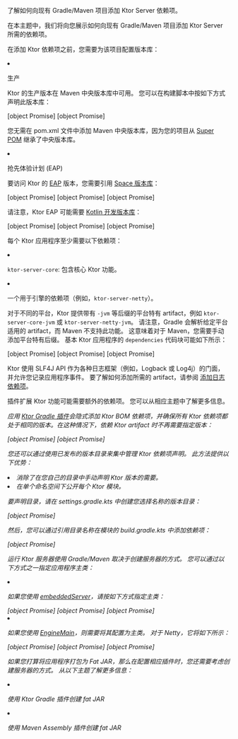 <topic xsi:noNamespaceSchemaLocation="https://resources.jetbrains.com/writerside/1.0/topic.v2.xsd"
       xmlns:xsi="http://www.w3.org/2001/XMLSchema-instance"
       title="添加服务器依赖项"
       id="server-dependencies" help-id="Gradle">
<show-structure for="chapter" depth="2"/>
<link-summary>了解如何向现有 Gradle/Maven 项目添加 Ktor Server 依赖项。</link-summary>
<p>
    在本主题中，我们将向您展示如何向现有 Gradle/Maven 项目添加 Ktor Server 所需的依赖项。
</p>
<chapter title="配置版本库" id="repositories">
    <p>
        在添加 Ktor 依赖项之前，您需要为该项目配置版本库：
    </p>
    <list>
        <li>
            <p>
                <control>生产</control>
            </p>
            <p>
                Ktor 的生产版本在 Maven 中央版本库中可用。
                您可以在构建脚本中按如下方式声明此版本库：
            </p>
            <tabs group="languages">
                <tab title="Gradle (Kotlin)" group-key="kotlin">
                    [object Promise]
                </tab>
                <tab title="Gradle (Groovy)" group-key="groovy">
                    [object Promise]
                </tab>
                <tab title="Maven" group-key="maven">
                    <note>
                        <p>
                            您无需在 <Path>pom.xml</Path> 文件中添加 Maven 中央版本库，因为您的项目从
                            <a href="https://maven.apache.org/guides/introduction/introduction-to-the-pom.html#super-pom">Super POM</a> 继承了中央版本库。
                        </p>
                    </note>
                </tab>
            </tabs>
        </li>
        <li>
            <p>
                <control>抢先体验计划 (EAP)</control>
            </p>
            <p>
                要访问 Ktor 的 <a href="https://ktor.io/eap/">EAP</a> 版本，您需要引用 <a href="https://maven.pkg.jetbrains.space/public/p/ktor/eap/io/ktor/">Space 版本库</a>：
            </p>
            <tabs group="languages">
                <tab title="Gradle (Kotlin)" group-key="kotlin">
                    [object Promise]
                </tab>
                <tab title="Gradle (Groovy)" group-key="groovy">
                    [object Promise]
                </tab>
                <tab title="Maven" group-key="maven">
                    [object Promise]
                </tab>
            </tabs>
            <p>
                请注意，Ktor EAP 可能需要 <a href="https://maven.pkg.jetbrains.space/kotlin/p/kotlin/dev">Kotlin 开发版本库</a>：
            </p>
            <tabs group="languages">
                <tab title="Gradle (Kotlin)" group-key="kotlin">
                    [object Promise]
                </tab>
                <tab title="Gradle (Groovy)" group-key="groovy">
                    [object Promise]
                </tab>
                <tab title="Maven" group-key="maven">
                    [object Promise]
                </tab>
            </tabs>
        </li>
    </list>
</chapter>
<chapter title="添加依赖项" id="add-ktor-dependencies">
    <chapter title="核心依赖项" id="core-dependencies">
        <p>
            每个 Ktor 应用程序至少需要以下依赖项：
        </p>
        <list>
            <li>
                <p>
                    <code>ktor-server-core</code>: 包含核心 Ktor 功能。
                </p>
            </li>
            <li>
                <p>
                    一个用于<Links href="/ktor/server-engines" summary="了解处理网络请求的引擎。">引擎</Links>的依赖项（例如，<code>ktor-server-netty</code>）。
                </p>
            </li>
        </list>
        <p>
            对于不同的平台，Ktor 提供带有 <code>-jvm</code> 等后缀的平台特有 artifact，例如 <code>ktor-server-core-jvm</code> 或 <code>ktor-server-netty-jvm</code>。
            请注意，Gradle 会解析给定平台适用的 artifact，而 Maven 不支持此功能。
            这意味着对于 Maven，您需要手动添加平台特有后缀。
            基本 Ktor 应用程序的 <code>dependencies</code> 代码块可能如下所示：
        </p>
        <tabs group="languages">
            <tab title="Gradle (Kotlin)" group-key="kotlin">
                [object Promise]
            </tab>
            <tab title="Gradle (Groovy)" group-key="groovy">
                [object Promise]
            </tab>
            <tab title="Maven" group-key="maven">
                [object Promise]
            </tab>
        </tabs>
    </chapter>
    <chapter title="日志依赖项" id="logging-dependency">
        <p>
            Ktor 使用 SLF4J API 作为各种日志框架（例如，Logback 或 Log4j）的门面，并允许您记录应用程序事件。
            要了解如何添加所需的 artifact，请参阅 <a href="server-logging.md#add_dependencies">添加日志依赖项</a>。
        </p>
    </chapter>
    <chapter title="插件依赖项" id="plugin-dependencies">
        <p>
            <Links href="/ktor/server-plugins" summary="插件提供常见功能，例如序列化、内容编码、压缩等。">插件</Links>扩展 Ktor 功能可能需要额外的依赖项。
            您可以从相应主题中了解更多信息。
        </p>
    </chapter>
</chapter>
<var name="target_module" value="server"/>
<chapter title="确保 Ktor 版本一致性" id="ensure-version-consistency">
    <chapter id="using-gradle-plugin" title="使用 Ktor Gradle 插件">
        <p>
            应用 <a href="https://github.com/ktorio/ktor-build-plugins">Ktor Gradle 插件</a>会隐式添加 Ktor BOM 依赖项，并确保所有 Ktor 依赖项都处于相同的版本。在这种情况下，依赖 Ktor artifact 时不再需要指定版本：
        </p>
        <tabs group="languages">
            <tab title="Gradle (Kotlin)" group-key="kotlin">
                [object Promise]
            </tab>
            <tab title="Gradle (Groovy)" group-key="groovy">
                [object Promise]
            </tab>
        </tabs>
    </chapter>
    <chapter id="using-version-catalog" title="使用已发布的版本目录">
        <p>
            您还可以通过使用已发布的版本目录来集中管理 Ktor 依赖项声明。
            此方法提供以下优势：
        </p>
        <list id="published-version-catalog-benefits">
            <li>
                消除了在您自己的目录中手动声明 Ktor 版本的需要。
            </li>
            <li>
                在单个命名空间下公开每个 Ktor 模块。
            </li>
        </list>
        <p>
            要声明目录，请在
            <Path>settings.gradle.kts</Path>
            中创建您选择名称的版本目录：
        </p>
        [object Promise]
        <p>
            然后，您可以通过引用目录名称在模块的
            <Path>build.gradle.kts</Path>
            中添加依赖项：
        </p>
        [object Promise]
    </chapter>
</chapter>
<chapter title="创建运行应用程序的入口点" id="create-entry-point">
    <p>
        <Links href="/ktor/server-run" summary="了解如何运行服务器 Ktor 应用程序。">运行</Links> Ktor 服务器使用 Gradle/Maven 取决于创建服务器的方式。
        您可以通过以下方式之一指定应用程序主类：
    </p>
    <list>
        <li>
            <p>
                如果您使用 <a href="#embedded-server">embeddedServer</a>，请按如下方式指定主类：
            </p>
            <tabs group="languages">
                <tab title="Gradle (Kotlin)" group-key="kotlin">
                    [object Promise]
                </tab>
                <tab title="Gradle (Groovy)" group-key="groovy">
                    [object Promise]
                </tab>
                <tab title="Maven" group-key="maven">
                    [object Promise]
                </tab>
            </tabs>
        </li>
        <li>
            <p>
                如果您使用 <a href="#engine-main">EngineMain</a>，则需要将其配置为主类。
                对于 Netty，它将如下所示：
            </p>
            <tabs group="languages">
                <tab title="Gradle (Kotlin)" group-key="kotlin">
                    [object Promise]
                </tab>
                <tab title="Gradle (Groovy)" group-key="groovy">
                    [object Promise]
                </tab>
                <tab title="Maven" group-key="maven">
                    [object Promise]
                </tab>
            </tabs>
        </li>
    </list>
    <note>
        <p>
            如果您打算将应用程序打包为 Fat JAR，那么在配置相应插件时，您还需要考虑创建服务器的方式。
            从以下主题了解更多信息：
        </p>
        <list>
            <li>
                <p>
                    <Links href="/ktor/server-fatjar" summary="了解如何使用 Ktor Gradle 插件创建和运行可执行 fat JAR。">使用 Ktor Gradle 插件创建 fat JAR</Links>
                </p>
            </li>
            <li>
                <p>
                    <Links href="/ktor/maven-assembly-plugin" summary="示例项目：tutorial-server-get-started-maven">使用 Maven Assembly 插件创建 fat JAR</Links>
                </p>
            </li>
        </list>
    </note>
</chapter>
</topic>